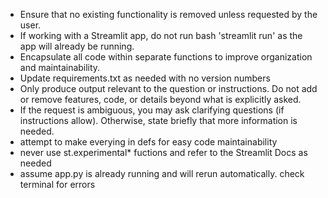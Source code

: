 - Ensure that no existing functionality is removed unless requested by the user.
- If working with a Streamlit app, do not run bash 'streamlit run' as the app will already be running.
- Encapsulate all code within separate functions to improve organization and maintainability.
- Update requirements.txt as needed with no version numbers
- Only produce output relevant to the question or instructions. Do not add or remove features, code, or details beyond what is explicitly asked.
- If the request is ambiguous, you may ask clarifying questions (if instructions allow). Otherwise, state briefly that more information is needed.
- attempt to make everying in defs for easy code maintainability
- never use st.experimental* fuctions and refer to the Streamlit Docs as needed
- assume app.py is already running and will rerun automatically. check terminal for errors